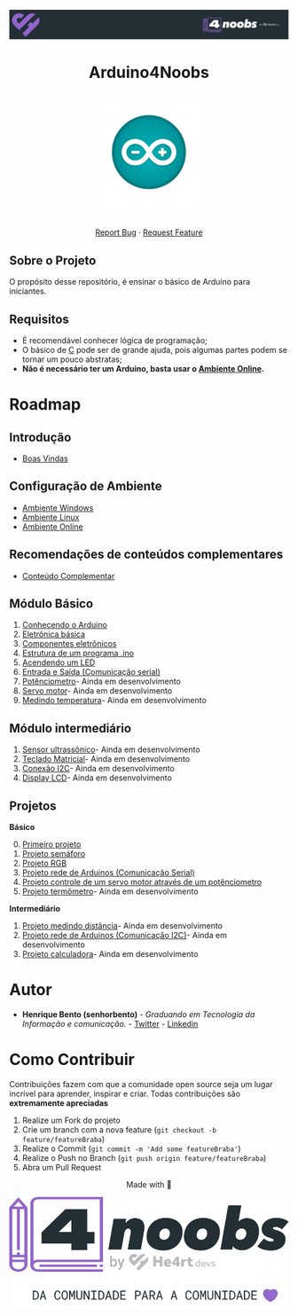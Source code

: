 <p align="center">
  <a href="https://github.com/he4rt/4noobs" target="_blank">
    <img src="https://github.com/he4rt/4noobs/blob/master/.github/header_4noobs.svg" alt="Header4Noobs">
  </a>
</p>

<h1 align="center">Arduino4Noobs
<p align="center">
    <img src="src/imgs/Auxi/ino.png" alt="Arduino Uno" width="200">
</p></h1>

<p align="center">
    <a href="https://github.com/senhorbento/arduino4noobs/issues">Report Bug</a>
    ·
    <a href="https://github.com/senhorbento/arduino4noobs/issues">Request Feature</a>
  </p>

## Sobre o Projeto

O propósito desse repositório, é ensinar o básico de Arduino para iniciantes.

## Requisitos

- É recomendável conhecer lógica de programação;  
- O básico de [C](https://github.com/jpaulohe4rt/c4noobs) pode ser de grande ajuda, pois algumas partes podem se tornar um pouco abstratas;  
- **Não é necessário ter um Arduino, basta usar o [Ambiente Online](/src/2-Ambiente/3-Ambiente-online.md).**  

# Roadmap

## Introdução

- [Boas Vindas](/src/1-Introducao/1-Boas-vindas.md)

## Configuração de Ambiente

- [Ambiente Windows](/src/2-Ambiente/1-Ambiente-windows.md)
- [Ambiente Linux](/src/2-Ambiente/2-Ambiente-linux.md)
- [Ambiente Online](/src/2-Ambiente/3-Ambiente-online.md)

## Recomendações de conteúdos complementares

- [Conteúdo Complementar](/src/3-Extras/1-Extras.md)

## Módulo Básico

01. [Conhecendo o Arduino](/src/4-Modulo-basico/1-Conhecendo.md)
00. [Eletrônica básica](/src/4-Modulo-basico/2-Eletronica-basica.md) 
00. [Componentes eletrônicos](/src/4-Modulo-basico/3-Componentes-eletronicos.md)
00. [Estrutura de um programa .ino](/src/4-Modulo-basico/4-Estrutura.md)
00. [Acendendo um LED](/src/4-Modulo-basico/5-Acendendo-LED.md)
00. [Entrada e Saída (Comunicação serial)](/src/4-Modulo-basico/6-IO.md) 
00. [Potênciometro](/src/4-Modulo-basico/zEm-desenvolvimento.md)- Ainda em desenvolvimento  
00. [Servo motor](/src/4-Modulo-basico/zEm-desenvolvimento.md)- Ainda em desenvolvimento  
00. [Medindo temperatura](/src/4-Modulo-basico/zEm-desenvolvimento.md)- Ainda em desenvolvimento  

## Módulo intermediário

01. [Sensor ultrassônico](/src/4-Modulo-basico/zEm-desenvolvimento.md)- Ainda em desenvolvimento 
00. [Teclado Matricial](/src/4-Modulo-basico/zEm-desenvolvimento.md)- Ainda em desenvolvimento 
00. [Conexão I2C](/src/4-Modulo-basico/zEm-desenvolvimento.md)- Ainda em desenvolvimento 
00. [Display LCD](/src/4-Modulo-basico/zEm-desenvolvimento.md)- Ainda em desenvolvimento 


## Projetos
**Básico**

00. [Primeiro projeto](/src/Projetos/0-Projeto-blink.md)
01. [Projeto semáforo](/src/Projetos/1-Projeto-semaforo.md)
00. [Projeto RGB](/src/Projetos/2-Projeto-RGB.md)  
00. [Projeto rede de Arduinos (Comunicação Serial)](/src/Projetos/3-Projeto-Rede.md)
00. [Projeto controle de um servo motor através de um potênciometro](/src/Projetos/4-Projeto-controle-servo.md) 
00. [Projeto termômetro](/src/4-Modulo-basico/zEm-desenvolvimento.md)- Ainda em desenvolvimento

**Intermediário**

01. [Projeto medindo distância](/src/4-Modulo-basico/zEm-desenvolvimento.md)- Ainda em desenvolvimento
00. [Projeto rede de Arduinos (Comunicação I2C)](/src/4-Modulo-basico/zEm-desenvolvimento.md)- Ainda em desenvolvimento  
00. [Projeto calculadora](/src/4-Modulo-basico/zEm-desenvolvimento.md)- Ainda em desenvolvimento  

# Autor

- **Henrique Bento (senhorbento)** - _Graduando em Tecnologia da Informação e comunicação._ - [Twitter](https://twitter.com/_MisterBento) - [Linkedin](https://www.linkedin.com/in/henrique-bento-97a4b8231/)

# Como Contribuir

Contribuições fazem com que a comunidade open source seja um lugar incrível para aprender, inspirar e criar. Todas contribuições
são **extremamente apreciadas**

1. Realize um Fork do projeto
2. Crie um branch com a nova feature (`git checkout -b feature/featureBraba`)
3. Realize o Commit (`git commit -m 'Add some featureBraba'`)
4. Realize o Push no Branch (`git push origin feature/featureBraba`)
5. Abra um Pull Request

<p align="center">Made with 💜</p>

<p align="center">
  <a href="https://heartdevs.com" target="_blank">
    <img src="https://github.com/he4rt/4noobs/blob/master/.github/footer_4noobs.svg" alt="Footer4Noobs">
  </a>
</p>
